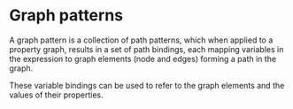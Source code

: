 # Graph patterns

A graph pattern is a collection of path patterns, which when applied to a property graph, results in a set of path bindings, each mapping variables in the expression to graph elements (node and edges) forming a path in the graph.

These variable bindings can be used to refer to the graph elements and the values of their properties.
